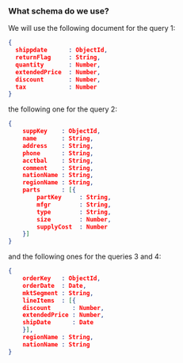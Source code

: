 ### What schema do we use?

We will use the following document for the query 1:
```json
{
  shippdate      : ObjectId,
  returnFlag     : String,
  quantity       : Number,
  extendedPrice  : Number,
  discount       : Number,
  tax            : Number
}
```

the following one for the query 2:
```json
{
	suppKey    : ObjectId,
	name       : String,
	address    : String,
	phone      : String,
	acctbal    : String,
	comment    : String,
	nationName : String,
	regionName : String,
	parts      : [{
		partKey     : String,
		mfgr        : String,
		type        : String,
		size        : Number,
		supplyCost  : Number
	}]
}
```

and the following ones for the queries 3 and 4:
```json
{
	orderKey   : ObjectId,
	orderDate  : Date,
	mktSegment : String,
	lineItems  : [{
    discount      : Number,
    extendedPrice : Number,
    shipDate      : Date
	}],
	regionName : String,
	nationName : String
}
```
